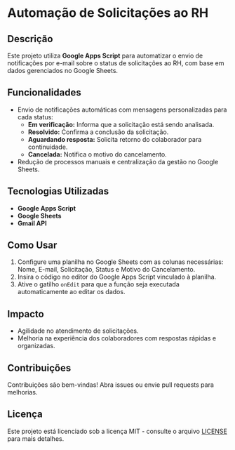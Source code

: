 # Automação de Solicitações ao RH  

## Descrição  
Este projeto utiliza **Google Apps Script** para automatizar o envio de notificações por e-mail sobre o status de solicitações ao RH, com base em dados gerenciados no Google Sheets.  

## Funcionalidades  
- Envio de notificações automáticas com mensagens personalizadas para cada status:  
  - **Em verificação:** Informa que a solicitação está sendo analisada.  
  - **Resolvido:** Confirma a conclusão da solicitação.  
  - **Aguardando resposta:** Solicita retorno do colaborador para continuidade.  
  - **Cancelada:** Notifica o motivo do cancelamento.  
- Redução de processos manuais e centralização da gestão no Google Sheets.  

## Tecnologias Utilizadas  
- **Google Apps Script**  
- **Google Sheets**  
- **Gmail API**  

## Como Usar  
1. Configure uma planilha no Google Sheets com as colunas necessárias: Nome, E-mail, Solicitação, Status e Motivo do Cancelamento.  
2. Insira o código no editor do Google Apps Script vinculado à planilha.  
3. Ative o gatilho `onEdit` para que a função seja executada automaticamente ao editar os dados.  

## Impacto  
- Agilidade no atendimento de solicitações.  
- Melhoria na experiência dos colaboradores com respostas rápidas e organizadas.  

## Contribuições  
Contribuições são bem-vindas! Abra issues ou envie pull requests para melhorias.  

## Licença  
Este projeto está licenciado sob a licença MIT - consulte o arquivo [LICENSE](LICENSE) para mais detalhes.  
